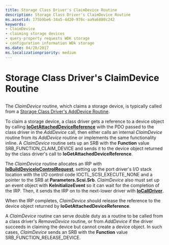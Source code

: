 ```yaml
---
title: Storage Class Driver's ClaimDevice Routine
description: Storage Class Driver's ClaimDevice Routine
ms.assetid: 175b9be6-34a5-4d20-970c-aa9a6880c242
keywords:
- ClaimDevice
- claiming storage devices
- query-property requests WDK storage
- configuration information WDk storage
ms.date: 04/20/2017
ms.localizationpriority: medium
---
```


# Storage Class Driver's ClaimDevice Routine


## <span id="ddk_storage_class_drivers_claimdevice_routine_kg"></span><span id="DDK_STORAGE_CLASS_DRIVERS_CLAIMDEVICE_ROUTINE_KG"></span>


The *ClaimDevice* routine, which claims a storage device, is typically called from a [Storage Class Driver's AddDevice Routine](storage-class-driver-s-adddevice-routine.md).

To claim a storage device, a class driver gets a reference to a device object by calling [**IoGetAttachedDeviceReference**](https://msdn.microsoft.com/library/windows/hardware/ff549145) with the PDO passed to the class driver in the *AddDevice* call, then either calls an internal *ClaimDevice* routine from its *AddDevice* routine or implements the same functionality inline. A *ClaimDevice* routine sets up an SRB with the **Function** value SRB\_FUNCTION\_CLAIM\_DEVICE and sends it to the device object returned by the class driver's call to **IoGetAttachedDeviceReference**.

The *ClaimDevice* routine allocates an IRP with [**IoBuildDeviceIoControlRequest**](https://msdn.microsoft.com/library/windows/hardware/ff548318), setting up the port driver's I/O stack location with the I/O control code IOCTL\_SCSI\_EXECUTE\_NONE and a pointer to the SRB at **Parameters.Scsi.Srb**. *ClaimDevice* also must set up an event object with **KeInitializeEvent** so it can wait for the completion of the IRP. Then, it sends the IRP on to the next-lower driver with [**IoCallDriver**](https://msdn.microsoft.com/library/windows/hardware/ff548336).

When the IRP completes, *ClaimDevice* should release the reference to the device object returned by **IoGetAttachedDeviceReference**.

A *ClaimDevice* routine can serve double duty as a routine to be called from a class driver's *RemoveDevice* routine, or from *AddDevice* if the driver succeeds in claiming the device but cannot create a device object. In such cases, *ClaimDevice* sends an SRB with the **Function** value SRB\_FUNCTION\_RELEASE\_DEVICE.

 

 




